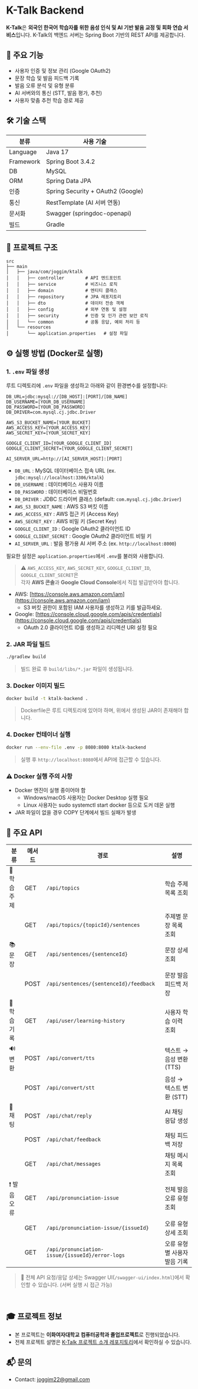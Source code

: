# K-Talk Backend

**K-Talk**은 **외국인 한국어 학습자를 위한 음성 인식 및 AI 기반 발음 교정 및 회화 연습 서비스**입니다. K-Talk의 백엔드 서버는 Spring Boot 기반의 REST API를 제공합니다.


## 📌 주요 기능

- 사용자 인증 및 정보 관리 (Google OAuth2)
- 문장 학습 및 발음 피드백 기록
- 발음 오류 분석 및 유형 분류
- AI 서버와의 통신 (STT, 발음 평가, 추천)
- 사용자 맞춤 추천 학습 경로 제공


## 🛠️ 기술 스택

| 분류 | 사용 기술                             |
|------|-----------------------------------|
| Language | Java 17                           |
| Framework | Spring Boot 3.4.2                 |
| DB | MySQL                             |
| ORM | Spring Data JPA                   |
| 인증 | Spring Security + OAuth2 (Google) |
| 통신 | RestTemplate (AI 서버 연동)           |
| 문서화 | Swagger (springdoc-openapi)       |
| 빌드 | Gradle                            |


## 📁 프로젝트 구조

```
src
├── main
│   ├── java/com/joggim/ktalk
│   │   ├── controller        # API 엔드포인트
│   │   ├── service           # 비즈니스 로직
│   │   ├── domain            # 엔티티 클래스
│   │   ├── repository        # JPA 레포지토리
│   │   ├── dto               # 데이터 전송 객체
│   │   ├── config            # 외부 연동 및 설정
│   │   ├── security          # 인증 및 인가 관련 보안 로직
│   │   └── common            # 공통 응답, 예외 처리 등
│   └── resources
│       └── application.properties   # 설정 파일
```


## ⚙️ 실행 방법 (Docker로 실행)

### 1. `.env` 파일 생성

루트 디렉토리에 `.env` 파일을 생성하고 아래와 같이 환경변수를 설정합니다:

```dotenv
DB_URL=jdbc:mysql://[DB_HOST]:[PORT]/[DB_NAME]
DB_USERNAME=[YOUR_DB_USERNAME]
DB_PASSWORD=[YOUR_DB_PASSWORD]
DB_DRIVER=com.mysql.cj.jdbc.Driver

AWS_S3_BUCKET_NAME=[YOUR_BUCKET]
AWS_ACCESS_KEY=[YOUR_ACCESS_KEY]
AWS_SECRET_KEY=[YOUR_SECRET_KEY]

GOOGLE_CLIENT_ID=[YOUR_GOOGLE_CLIENT_ID]
GOOGLE_CLIENT_SECRET=[YOUR_GOOGLE_CLIENT_SECRET]

AI_SERVER_URL=http://[AI_SERVER_HOST]:[PORT]
```
- `DB_URL` : MySQL 데이터베이스 접속 URL (ex. `jdbc:mysql://localhost:3306/ktalk`)
- `DB_USERNAME` : 데이터베이스 사용자 이름
- `DB_PASSWORD` : 데이터베이스 비밀번호
- `DB_DRIVER` : JDBC 드라이버 클래스 (default: `com.mysql.cj.jdbc.Driver`)
- `AWS_S3_BUCKET_NAME` : AWS S3 버킷 이름
- `AWS_ACCESS_KEY` : AWS 접근 키 (Access Key)
- `AWS_SECRET_KEY` : AWS 비밀 키 (Secret Key)
- `GOOGLE_CLIENT_ID` : Google OAuth2 클라이언트 ID
- `GOOGLE_CLIENT_SECRET` : Google OAuth2 클라이언트 비밀 키
- `AI_SERVER_URL` : 발음 평가용 AI 서버 주소 (ex. `http://localhost:8000`)

필요한 설정은 `application.properties`에서 `.env`를 불러와 사용합니다.

> ⚠️ `AWS_ACCESS_KEY`, `AWS_SECRET_KEY`, `GOOGLE_CLIENT_ID`, `GOOGLE_CLIENT_SECRET`은  
> 각자 **AWS 콘솔**과 **Google Cloud Console**에서 직접 발급받아야 합니다.
- AWS: [https://console.aws.amazon.com/iam](https://console.aws.amazon.com/iam)
    - S3 버킷 권한이 포함된 IAM 사용자를 생성하고 키를 발급하세요.
- Google: [https://console.cloud.google.com/apis/credentials](https://console.cloud.google.com/apis/credentials)
    - OAuth 2.0 클라이언트 ID를 생성하고 리디렉션 URI 설정 필요


### 2. JAR 파일 빌드
```bash
./gradlew build
```
> 빌드 완료 후 `build/libs/*.jar` 파일이 생성됩니다.

### 3. Docker 이미지 빌드
```bash
docker build -t ktalk-backend .
```
> Dockerfile은 루트 디렉토리에 있어야 하며, 위에서 생성된 JAR이 존재해야 합니다.

### 4. Docker 컨테이너 실행
```bash
docker run --env-file .env -p 8080:8080 ktalk-backend
```
> 실행 후 `http://localhost:8080`에서 API에 접근할 수 있습니다.

### ⚠️ Docker 실행 주의 사항
- Docker 엔진이 실행 중이어야 함
  - Windows/macOS 사용자는 Docker Desktop 실행 필요
  - Linux 사용자는 sudo systemctl start docker 등으로 도커 데몬 실행
- JAR 파일이 없을 경우 COPY 단계에서 빌드 실패가 발생


## 🔌 주요 API

| 분류      | 메서드 | 경로                                              | 설명 |
|---------|--------|-------------------------------------------------|------|
| 📘 학습 주제 | GET | `/api/topics`                                   | 학습 주제 목록 조회 |
|         | GET | `/api/topics/{topicId}/sentences`               | 주제별 문장 목록 조회 |
| 📚 문장   | GET | `/api/sentences/{sentenceId}`                   | 문장 상세 조회 |
|         | POST | `/api/sentences/{sentenceId}/feedback`          | 문장 발음 피드백 저장 |
| 🧾 학습 기록 | GET | `/api/user/learning-history`                    | 사용자 학습 이력 조회 |
| 🔊 변환   | POST | `/api/convert/tts`                              | 텍스트 → 음성 변환 (TTS) |
|         | POST | `/api/convert/stt`                              | 음성 → 텍스트 변환 (STT) |
| 💬 채팅   | POST | `/api/chat/reply`                               | AI 채팅 응답 생성 |
|         | POST | `/api/chat/feedback`                            | 채팅 피드백 저장 |
|         | GET | `/api/chat/messages`                            | 채팅 메시지 목록 조회 |
| ❗ 발음 오류 | GET | `/api/pronunciation-issue`                      | 전체 발음 오류 유형 조회 |
|         | GET | `/api/pronunciation-issue/{issueId}`            | 오류 유형 상세 조회 |
|         | GET | `/api/pronunciation-issue/{issueId}/error-logs` | 오류 유형별 사용자 발음 기록 |
> 🔧 전체 API 요청/응답 상세는 Swagger UI(`/swagger-ui/index.html`)에서 확인할 수 있습니다. (서버 실행 시 접근 가능)

<br>

## 🎓 프로젝트 정보

- 본 프로젝트는 **이화여자대학교 컴퓨터공학과 졸업프로젝트**로 진행되었습니다.
- 전체 프로젝트 설명은 [K-Talk 프로젝트 소개 레포지토리](https://github.com/Joggim/team-26-joggim)에서 확인하실 수 있습니다.


## 📬 문의

- Contact: [joggim22@gmail.com](mailto:joggim22@gmail.com)
